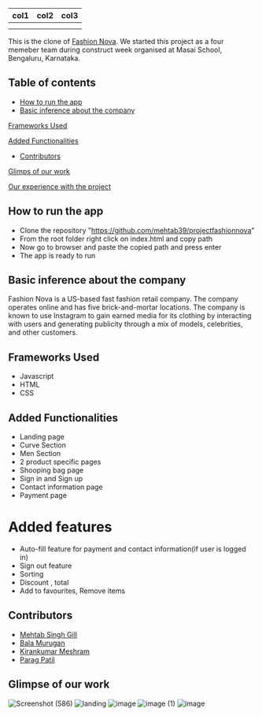 | col1 | col2 | col3 |
| ---- | ---- | ---- |
|      |      |      |
|      |      |      |

This is the clone of [Fashion Nova](www.fashionnova.com). We started this project as a four memeber team during construct week organised at Masai School, Bengaluru, Karnataka.

## Table of contents

* [How to run the app](#how-to-run-the-app)
* [Basic inference about the company](#basic-inference-about-the-company)

[Frameworks Used](#frameworks-used)

[Added Functionalities](#added-functionalities)

* [Contributors](#contributors)

[Glimps of our work](#glimpse-of-our-work)

[Our experience with the project ](#our-experience-with-the-project)

## How to run the app

* Clone the repository "https://github.com/mehtab39/projectfashionnova"
* From the root folder right click on index.html and copy path
* Now go to browser and paste the copied path and press enter
* The app is ready to run

## Basic inference about the company

Fashion Nova is a US-based fast fashion retail company. The company operates online and has five brick-and-mortar locations. The company is known to use Instagram to gain earned media for its clothing by interacting with users and generating publicity through a mix of models, celebrities, and other customers.

## Frameworks Used

* Javascript
* HTML
* CSS

## Added Functionalities

* Landing page
* Curve Section
* Men Section
* 2 product specific pages
* Shooping bag page
* Sign in and  Sign up
* Contact information page
* Payment page

# Added features

* Auto-fill feature for payment and contact information(if user is logged in)
* Sign out feature
* Sorting
* Discount , total
* Add to favourites, Remove items

## Contributors

* [Mehtab Singh Gill](https://github.com/mehtab39)
* [Bala Murugan](https://github.com/ravi-bala13)
* [Kirankumar Meshram](https://github.com/kirankumarjmeshram)
* [Parag Patil](https://github.com/paragpatil187)

## Glimpse of our work

![Screenshot (586)](https://user-images.githubusercontent.com/47073765/107081639-03134e00-6819-11eb-8e76-16052429bd60.png)
![landing](https://user-images.githubusercontent.com/47073765/107082153-c5fb8b80-6819-11eb-89f5-4adbd52ac196.png)
![image](https://user-images.githubusercontent.com/47073765/107082242-e62b4a80-6819-11eb-8eaf-81e292b7be27.png)
![image (1)](https://user-images.githubusercontent.com/47073765/107082374-1541bc00-681a-11eb-80af-d35bb1216496.png)
![image](https://user-images.githubusercontent.com/77038631/107112713-a303c280-687f-11eb-9b34-13c35bc27dc6.png)
